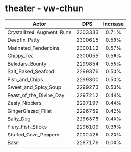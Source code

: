 # theater - vw-cthun
| Actor | DPS | Increase |
|---|:---:|:---:|
|Crystallized_Augment_Rune|2303333|0.71%|
|Deepfin_Patty|2300615|0.59%|
|Marinated_Tenderloins|2300112|0.57%|
|Chippy_Tea|2300055|0.56%|
|Beledars_Bounty|2299854|0.55%|
|Salt_Baked_Seafood|2299376|0.53%|
|Fish_and_Chips|2299300|0.53%|
|Sweet_and_Spicy_Soup|2299273|0.53%|
|Feast_of_the_Divine_Day|2297212|0.44%|
|Zesty_Nibblers|2297197|0.44%|
|GingerGlazed_Fillet|2296759|0.42%|
|Salty_Dog|2296375|0.40%|
|Fiery_Fish_Sticks|2296109|0.39%|
|Stuffed_Cave_Peppers|2292425|0.23%|
|Base|2287176|0.00%|
